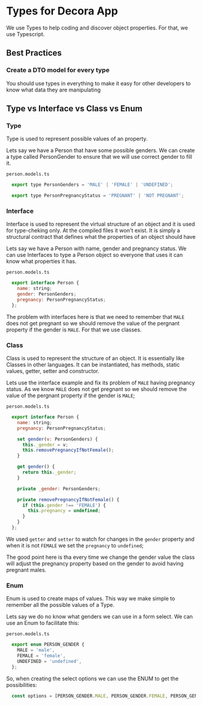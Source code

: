 # Types for Decora App

We use Types to help coding and discover object properties. For that, we use Typescript.

## Best Practices

### Create a DTO model for every type

You should use types in everything to make it easy for other developers to know what data they are manipulating

## Type vs Interface vs Class vs Enum

### Type

Type is used to represent possible values of an property.

Lets say we have a Person that have some possible genders. We can create a type called PersonGender to ensure that we will use correct gender to fill it.

`person.models.ts`

````javascript
  export type PersonGenders = 'MALE' | 'FEMALE' | 'UNDEFINED';

  export type PersonPregnancyStatus = 'PREGNANT' | 'NOT PREGNANT';
````

### Interface

Interface is used to represent the virtual structure of an object and it is used for type-cheking only. At the compiled files it won't exist. It is simply a structural contract that defines what the properties of an object should have

Lets say we have a Person with name, gender and pregnancy status. We can use Interfaces to type a Person object so everyone that uses it can know what properties it has.

`person.models.ts`

````javascript
  export interface Person {
    name: string;
    gender: PersonGenders;
    pregnancy: PersonPregnancyStatus;
  };
````

The problem with interfaces here is that we need to remember that `MALE` does not get pregnant so we should remove the value of the pergnant property if the gender is `MALE`. For that we use classes.

### Class

Class is used to represent the structure of an object. It is essentially like Classes in other languages. It can be instantiated, has methods, static values, getter, setter and constructor.

Lets use the interface example and fix its problem of `MALE` having pregnancy status. As we know `MALE` does not get pregnant so we should remove the value of the pergnant property if the gender is `MALE`;

`person.models.ts`
````javascript
  export interface Person {
    name: string;
    pregnancy: PersonPregnancyStatus;

    set gender(v: PersonGenders) {
      this._gender = v;
      this.removePregnancyIfNotFemale();
    }

    get gender() {
      return this._gender;
    }

    private _gender: PersonGenders;

    private removePregnancyIfNotFemale() {
      if (this.gender !== 'FEMALE') {
        this.pregnancy = undefined;
      }
    }
  };
````

We used `getter` and `setter` to watch for changes in the `gender` property and when it is not `FEMALE` we set the `pregnancy` to `undefined`;

The good point here is tha every time we change the gender value the class will adjust the pregnancy property based on the gender to avoid having pregnant males.

### Enum

Enum is used to create maps of values. This way we make simple to remember all the possible values of a Type.

Lets say we do no know what genders we can use in a form select. We can use an Enum to facilitate this:

`person.models.ts`
````javascript
  export enum PERSON_GENDER {
    MALE = 'male',
    FEMALE = 'female',
    UNDEFINED = 'undefined',
  };
````

So, when creating the select options we can use the ENUM to get the possibilities:


````javascript
  const options = [PERSON_GENDER.MALE, PERSON_GENDER.FEMALE, PERSON_GENDER.UNDEFINED]
````
